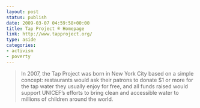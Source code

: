 ```yaml
---
layout: post
status: publish
date: 2009-03-07 04:59:58+00:00
title: Tap Project ® Homepage
link: http://www.tapproject.org/
type: aside
categories:
- activism
- poverty
---
```


> In 2007, the Tap Project was born in New York City based on a simple concept: restaurants would ask their patrons to donate $1 or more for the tap water they usually enjoy for free, and all funds raised would support UNICEF’s efforts to bring clean and accessible water to millions of children around the world.
